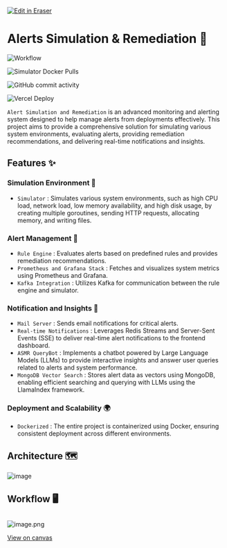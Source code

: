 <p><a target="_blank" href="https://app.eraser.io/workspace/JGeGABkBvp6UL1h5oorW" id="edit-in-eraser-github-link"><img alt="Edit in Eraser" src="https://firebasestorage.googleapis.com/v0/b/second-petal-295822.appspot.com/o/images%2Fgithub%2FOpen%20in%20Eraser.svg?alt=media&amp;token=968381c8-a7e7-472a-8ed6-4a6626da5501"></a></p>

# Alerts Simulation & Remediation 🔔
![Workflow](https://github.com/ankush-003/alerts-simulation-and-remediation/actions/workflows/main.yml/badge.svg "")

![Simulator Docker Pulls](https://img.shields.io/docker/pulls/ankush003/simulator "")

![GitHub commit activity](https://img.shields.io/github/commit-activity/t/ankush-003/alerts-simulation-and-remediation "")

![Vercel Deploy](https://deploy-badge.vercel.app/vercel/alerts-simulation-and-remediation "")

`Alert Simulation and Remediation` is an advanced monitoring and alerting system designed to help manage alerts from deployments effectively. This project aims to provide a comprehensive solution for simulating various system environments, evaluating alerts, providing remediation recommendations, and delivering real-time notifications and insights.

## Features ✨
### Simulation Environment 🌲
- `Simulator` : Simulates various system environments, such as high CPU load, network load, low memory availability, and high disk usage, by creating multiple goroutines, sending HTTP requests, allocating memory, and writing files.
### Alert Management 📢
- `Rule Engine` : Evaluates alerts based on predefined rules and provides remediation recommendations.
- `Prometheus and Grafana Stack` : Fetches and visualizes system metrics using Prometheus and Grafana.
- `Kafka Integration` : Utilizes Kafka for communication between the rule engine and simulator.
### Notification and Insights 📣
- `Mail Server` : Sends email notifications for critical alerts.
- `Real-time Notifications` : Leverages Redis Streams and Server-Sent Events (SSE) to deliver real-time alert notifications to the frontend dashboard.
- `ASMR QueryBot` : Implements a chatbot powered by Large Language Models (LLMs) to provide interactive insights and answer user queries related to alerts and system performance.
- `MongoDB Vector Search` : Stores alert data as vectors using MongoDB, enabling efficient searching and querying with LLMs using the LlamaIndex framework.
### Deployment and Scalability 🌍
- `Dockerized` : The entire project is containerized using Docker, ensuring consistent deployment across different environments.
## Architecture 🗺️
![image](https://github.com/ankush-003/alerts-simulation-and-remediation/assets/94037471/c652d953-9bcb-4dac-baa8-438c6fffb7ac "")

## Workflow 🖥️
## 
![image.png](https://github.com/ankush-003/alerts-simulation-and-remediation/blob/main/.eraser/JGeGABkBvp6UL1h5oorW___VTWyP4yZwxXsa4Nksfbh5OligSu1___uytmW6nwbxuUlHOvXRY2f.png "image.png")



[﻿View on canvas](https://app.eraser.io/workspace/JGeGABkBvp6UL1h5oorW?elements=Oay3law3WEScQPlgnz9RMg) 



<!--- Eraser file: https://app.eraser.io/workspace/JGeGABkBvp6UL1h5oorW --->

